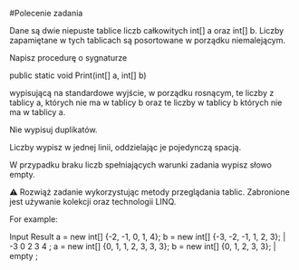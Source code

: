 #Polecenie zadania 

Dane są dwie niepuste tablice liczb całkowitych int[] a oraz int[] b. Liczby zapamiętane w tych tablicach są posortowane w porządku niemalejącym.

Napisz procedurę o sygnaturze

public static void Print(int[] a, int[] b)

wypisującą na standardowe wyjście, w porządku rosnącym, te liczby z tablicy a, których nie ma w tablicy b oraz te liczby w tablicy b których nie ma w tablicy a.

Nie wypisuj duplikatów.

Liczby wypisz w jednej linii, oddzielając je pojedynczą spacją.

W przypadku braku liczb spełniających warunki zadania wypisz słowo empty.

⚠️ Rozwiąż zadanie wykorzystując metody przeglądania tablic. Zabronione jest używanie kolekcji oraz technologii LINQ.

For example:

Input	Result
a = new int[] {-2, -1, 0, 1, 4};
b = new int[] {-3, -2, -1, 1, 2, 3};
|
-3 0 2 3 4 ;
a = new int[] {0, 1, 1, 2, 3, 3, 3};
b = new int[] {0, 1, 2, 3, 3};
|
empty ;